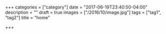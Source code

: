 +++
categories = ["category"]
date = "2017-06-19T23:40:50-04:00"
description = ""
draft = true
images = ["/2016/10/image.jpg"]
tags = ["tag1", "tag2"]
title = "home"

+++

